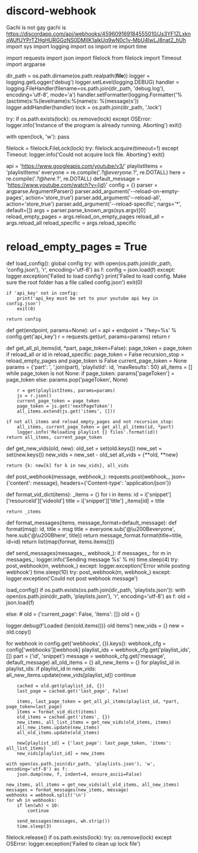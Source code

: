 # discord-webhook
Gachi is not gay gachi is 
https://discordapp.com/api/webhooks/459609169184555010/Js3YF1ZLxknoWJfUYPrTZHgHURGGzNS0DMIIK1alkUq9wN0c1v-MbU4lwLJ8nat2_hUh 
import sys
import logging
import os
import re
import time

import requests
import json
import filelock
from filelock import Timeout
import argparse

dir_path = os.path.dirname(os.path.realpath(__file__))
logger = logging.getLogger('debug')
logger.setLevel(logging.DEBUG)
handler = logging.FileHandler(filename=os.path.join(dir_path, 'debug.log'), encoding='utf-8', mode='a')
handler.setFormatter(logging.Formatter('%(asctime)s:%(levelname)s:%(name)s: %(message)s'))
logger.addHandler(handler)
lock = os.path.join(dir_path, '.lock')

try:
    if os.path.exists(lock):
        os.remove(lock)
except OSError:
    logger.info('Instance of the program is already running. Aborting')
    exit()

with open(lock, 'w'):
    pass

filelock = filelock.FileLock(lock)
try:
    filelock.acquire(timeout=1)
except Timeout:
    logger.info('Could not acquire lock file. Aborting')
    exit()


api = 'https://www.googleapis.com/youtube/v3/'
playlistItems = 'playlistItems'
everyone = re.compile('.*?@everyone.*?', re.DOTALL)
here = re.compile('.*?@here.*?', re.DOTALL)
default_message = 'https://www.youtube.com/watch?v={id}'
config = {}
parser = argparse.ArgumentParser()
parser.add_argument('--reload-on-empty-pages', action='store_true')
parser.add_argument('--reload-all', action='store_true')
parser.add_argument('--reload-specific', nargs='*', default=[])
args = parser.parse_known_args(sys.argv)[0]
reload_empty_pages = args.reload_on_empty_pages
reload_all = args.reload_all
reload_specific = args.reload_specific


# reload_empty_pages = True


def load_config():
    global config
    try:
        with open(os.path.join(dir_path, 'config.json'), 'r', encoding='utf-8') as f:
            config = json.load(f)
    except:
        logger.exception('Failed to load config')
        print('Failed to load config. Make sure the root folder has a file called config.json')
        exit(0)

    if 'api_key' not in config:
        print('api_key must be set to your youtube api key in config.json')
        exit(0)

    return config


def get(endpoint, params=None):
    url = api + endpoint + '?key=%s' % config.get('api_key')
    r = requests.get(url, params=params)
    return r


def get_all_pl_items(id, *part, page_token=False):
    page_token = page_token
    if reload_all or id in reload_specific:
        page_token = False
    recursion_stop = reload_empty_pages and page_token is False
    current_page_token = None
    params = {'part': ', '.join(part), 'playlistId': id, 'maxResults': 50}
    all_items = []
    while page_token is not None:
        if page_token:
            params['pageToken'] = page_token
        else:
            params.pop('pageToken', None)

        r = get(playlistItems, params=params)
        js = r.json()
        current_page_token = page_token
        page_token = js.get('nextPageToken')
        all_items.extend(js.get('items', []))

    if not all_items and reload_empty_pages and not recursion_stop:
        all_items, current_page_token = get_all_pl_items(id, *part)
        logger.info('Reloading playlist {} files'.format(id))
    return all_items, current_page_token


def get_new_vids(old, new):
    old_set = set(old.keys())
    new_set = set(new.keys())
    new_vids = new_set - old_set
    all_vids = {**old, **new}

    return {k: new[k] for k in new_vids}, all_vids


def post_webhook(message, webhook_):
    requests.post(webhook_,
                   json={'content': message},
                   headers={'Content-type': 'application/json'})


def format_vid_dict(items):
    _items = {}
    for i in items:
        id = i['snippet']['resourceId']['videoId']
        title = i['snippet']['title']
        _items[id] = title

    return _items


def format_messages(items, message_format=default_message):
    def format(msg):
        id, title = msg
        title = everyone.sub('@\u200Beveryone', here.sub('@\u200Bhere', title))
        return message_format.format(title=title, id=id)
    return list(map(format, items.items()))


def send_messages(messages_, webhook_):
    if messages_:
        for m in messages_:
            logger.info('Sending message %s' % m)
            time.sleep(4)
            try:
                post_webhook(m, webhook_)
            except:
                logger.exception('Error while posting webhook')
                time.sleep(10)
                try:
                    post_webhook(m, webhook_)
                except:
                    logger.exception('Could not post webhook message')


load_config()
if os.path.exists(os.path.join(dir_path, 'playlists.json')):
    with open(os.path.join(dir_path, 'playlists.json'), 'r', encoding='utf-8') as f:
        old = json.load(f)

else:
    # old = {'current_page': False, 'items': []}
    old = {}

logger.debug(f'Loaded {len(old.items())} old items')
new_vids = {}
new = old.copy()

for webhook in config.get('webhooks', {}).keys():
    webhook_cfg = config['webhooks'][webhook]
    playlist_ids = webhook_cfg.get('playlist_ids', [])
    part = ('id', 'snippet')
    message = webhook_cfg.get('message', default_message)
    all_old_items = {}
    all_new_items = {}
    for playlist_id in playlist_ids:
        if playlist_id in new_vids:
            all_new_items.update(new_vids[playlist_id])
            continue

        cached = old.get(playlist_id, {})
        last_page = cached.get('last_page', False)

        items, last_page_token = get_all_pl_items(playlist_id, *part, page_token=last_page)
        items = format_vid_dict(items)
        old_items = cached.get('items', {})
        new_items, all_list_items = get_new_vids(old_items, items)
        all_new_items.update(new_items)
        all_old_items.update(old_items)

        new[playlist_id] = {'last_page': last_page_token, 'items': all_list_items}
        new_vids[playlist_id] = new_items

    with open(os.path.join(dir_path, 'playlists.json'), 'w', encoding='utf-8') as f:
        json.dump(new, f, indent=4, ensure_ascii=False)

    new_items, all_items = get_new_vids(all_old_items, all_new_items)
    messages = format_messages(new_items, message)
    webhooks = webhook.split('\n')
    for wh in webhooks:
        if len(wh) < 10:
            continue

        send_messages(messages, wh.strip())
        time.sleep(3)

filelock.release()
if os.path.exists(lock):
    try:
        os.remove(lock)
    except OSError:
        logger.exception('Failed to clean up lock file')
